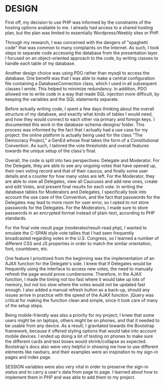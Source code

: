 # DESIGN

First off, my decision to use PHP was informed by the constraints of the hosting options available to me. I already had access to a shared hosting plan, but the plan was limited to essentially Wordpress/Weebly sites or PHP. 

Through my research, I was concerned with the dangers of "spaghetti code" that was common to many complaints on the Internet. As such, I took steps to separate code accessing the database from the presentation layer. I focused on an object-oriented approach to the code, by writing classes to handle each table of my database.

Another design choice was using PDO rather than mysqli to access the database. One benefit was that I was able to make a central configuration file containing a DatabaseConnection class, which I used in all subsequent classes I wrote. This helped to minimize redundancy. In addition, PDO allowed me to write code in a way that made SQL injection more difficult, by keeping the variables and the SQL statements separate.

Before actually writing code, I spent a few days thinking about the overall structure of my database, and exactly what kinds of tables I would need, and how they would connect to each other via primary and foreign keys. I documented this work in the database-schema-designs/ folder. This process was informed by the fact that I actually had a use case for my project: the online platform is actually being used for the class "The Democracy Project," a GenEd whose final takes the form of a Constitutional Convention. As such, I tailored the vote thresholds and overall features towards the unique setup of the class's final.

Overall, the code is split into two perspectives: Delegate and Moderator. For the Delegate, they are able to see any ongoing votes that have opened up, their own voting record and that of their caucus, and finally some user details and a counter for how many votes are left. For the Moderator, they are able to view all Delegates, view all Caucuses and add new ones, create and edit Votes, and present final results for each vote. In writing the database tables for Moderators and Delegates, I specifically took into account the use case of the Convention, and the fact that passwords for the Delegates may lead to more room for user error, so I opted to not store passwords for the Delegates. For the Moderators, I made sure to store passwords in an encrypted format instead of plain-text, according to PHP standards.

For the final vote result page (moderator/result-read.php), I wanted to emulate the C-SPAN style vote tallies that I had seen frequently broadcasted regarding votes in the U.S. Congress, so I learned a number of different CSS and JS properties in order to match the similar orientation, font, countdown, etc.

One feature I prioritized from the beginning was the implementation of an AJAX function for the Delegate's side. I knew that if Delegates would be frequently using the interface to access new votes, the need to manually refresh the page would prove cumbersome. Therefore, in the AJAX function, I made the timing not too fast where it would take up lots of memory, but not too slow where the votes would not be updated fast enough. I also added a manual refresh button as a back-up, should any issues arrive in practice with the speed of the AJAX function. jQuery was critical for making the function clean and simple, since it took care of many of the setup steps.

Being mobile-friendly was also a priority for my project; I knew that some users might be on laptops, others might be on phones, and that it needed to be usable from any device. As a result, I gravitated towards the Bootstrap framework, because it offered styling options that would take into account mobile devices. I ended up doing a lot of testing on phones to make sure the different cards and text boxes would shrink/collapse as expected. Bootstrap's docs also were very helpful in showing me how to use different elements like navbars, and their examples were an inspiration to my sign-in pages and index page.

SESSION variables were also very vital in order to preserve the sign-in status and to carry a user's data from page to page. I learned about how to implement them in PHP and was able to add them to my project.